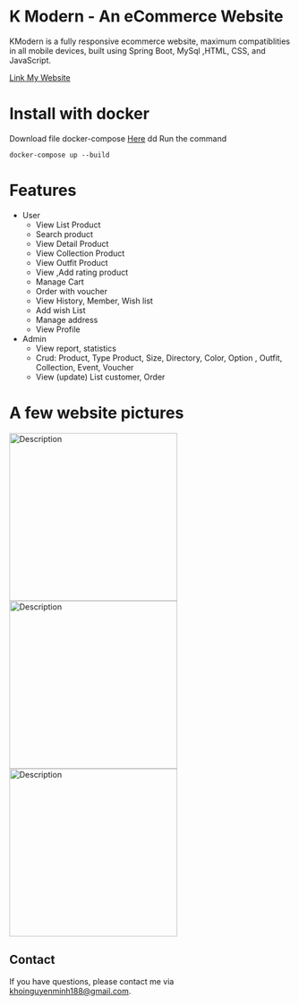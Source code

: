 # K Modern - An eCommerce Website

KModern is a fully responsive ecommerce website, maximum compatiblities in all mobile devices, built using Spring Boot, MySql ,HTML, CSS, and JavaScript.

[Link My Website](http://14.225.254.77/)

# Install with docker

Download file docker-compose [Here](https://drive.google.com/file/d/1zwVUBhvAcCVbqMRL-luUfHLAynmXnoPB/view?usp=sharing)
dd
Run the command

    docker-compose up --build

# Features

- User
  - View List Product
  - Search product
  - View Detail Product
  - View Collection Product
  - View Outfit Product
  - View ,Add rating product
  - Manage Cart
  - Order with voucher
  - View History, Member, Wish list
  - Add wish List
  - Manage address
  - View Profile
- Admin
  - View report, statistics
  - Crud: Product, Type Product, Size, Directory, Color, Option , Outfit, Collection, Event, Voucher
  - View (update) List customer, Order

# A few website pictures

  <img src="https://github.com/user-attachments/assets/a086b8c4-7196-49a5-a234-08b4322dff29" alt="Description" width="300"/>
  <img src="https://github.com/user-attachments/assets/af3f6bc8-9e87-4cf1-891d-a3730c0608ab" alt="Description" width="300"/>
  <img src="https://github.com/user-attachments/assets/d4989f94-31bb-45d9-be98-50b8df27c4b8" alt="Description" width="300"/>
  
## Contact
If you have questions, please contact me via [khoinguyenminh188@gmail.com](mailto:khoinguyenminh188@gmail.com).
